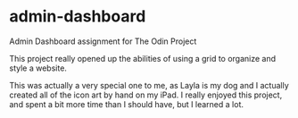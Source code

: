 # admin-dashboard

Admin Dashboard assignment for The Odin Project

This project really opened up the abilities of using a grid to organize and style a website.

This was actually a very special one to me, as Layla is my dog and I actually created all of the icon art by hand on my iPad. I really enjoyed this project, and spent a bit more time than I should have, but I learned a lot.

